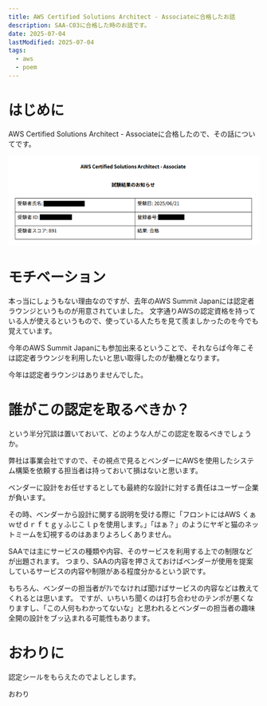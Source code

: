 ```yaml
---
title: AWS Certified Solutions Architect - Associateに合格したお話
description: SAA-C03に合格した時のお話です。
date: 2025-07-04
lastModified: 2025-07-04
tags:
  - aws
  - poem
---
```


# はじめに

AWS Certified Solutions Architect - Associateに合格したので、その話についてです。

![](/img/2025/07-04-saa-c03/saa-c03.png)

# モチベーション

本っ当にしょうもない理由なのですが、去年のAWS Summit Japanには認定者ラウンジというものが用意されていました。
文字通りAWSの認定資格を持っている人が使えるというもので、使っている人たちを見て羨ましかったのを今でも覚えています。

今年のAWS Summit Japanにも参加出来るということで、それならば今年こそは認定者ラウンジを利用したいと思い取得したのが動機となります。

今年は認定者ラウンジはありませんでした。

# 誰がこの認定を取るべきか？

という半分冗談は置いておいて、どのような人がこの認定を取るべきでしょうか。

弊社は事業会社ですので、その視点で見るとベンダーにAWSを使用したシステム構築を依頼する担当者は持っておいて損はないと思います。

ベンダーに設計をお任せするとしても最終的な設計に対する責任はユーザー企業が負います。

その時、ベンダーから設計に関する説明を受ける際に「フロントにはAWS くぁｗせｄｒｆｔｇｙふじこｌｐを使用します。」「はぁ？」のようにヤギと猫のネットミームを幻視するのはあまりよろしくありません。

SAAでは主にサービスの種類や内容、そのサービスを利用する上での制限などが出題されます。
つまり、SAAの内容を押さえておけばベンダーが使用を提案しているサービスの内容や制限がある程度分かるという訳です。

もちろん、ベンダーの担当者がｱﾚでなければ聞けばサービスの内容などは教えてくれるとは思います。
ですが、いちいち聞くのは打ち合わせのテンポが悪くなりますし、「この人何もわかってないな」と思われるとベンダーの担当者の趣味全開の設計をブッ込まれる可能性もあります。

# おわりに

認定シールをもらえたのでよしとします。

おわり